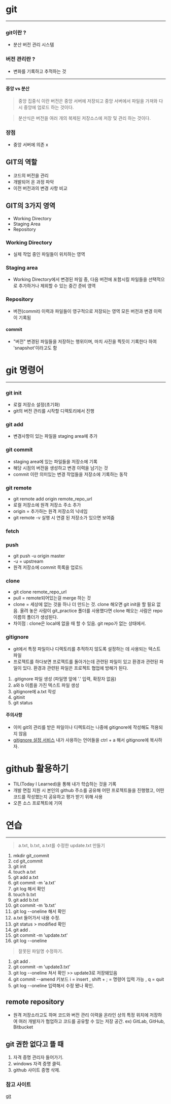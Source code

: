 # git
----
### git이란 ?
- 분산 버전 관리 시스템 

### 버전 관리란 ? 
- 변화를 기록하고 추적하는 것

---

#### 중앙 vs 분산
> 중앙 집중식 이란 버전은 중앙 서버에 저장되고 중앙 서버에서 파일을 가져와 다시 중앙에 업로드 하는 것이다.

> 분산식은 버전을 여러 개의 복제된 저장소스에 저장 및 관리 하는 것이다.

### 장점
- 중앙 서버에 의존 x

## GIT의 역할
- 코드의 버전을 관리
- 개발되어 온 과정 파악
- 이전 버전과의 변경 사항 비교

## GIT의 3가지 영역
- Working Directory
- Staging Area
- Repository

### Working Directory
- 실제 작업 중인 파일들이 위치하는 영역

### Staging area
- Working Directory에서 변경된 파일 중, 다음 버전에 포함시킬 파일들을 선택적으로 추가하거나 제외할 수 있는 중간 준비 영역

### Repository
- 버전(commit) 이력과 파일들이 영구적으로 저장되는 영역 모든 버전과 변경 이력이 기록됨

#### commit
- "버전" 변경된 파일들을 저장하는 행위이며, 마치 사진을 찍듯이 기록한다 하여 'snapshot'이라고도 함

# git 명령어
---

### git init
- 로컬 저장소 설정(초기화)
- git의 버전 관리를 시작할 디렉토리에서 진행

### git add
- 변경사항이 있는 파일을 staging area에 추가

### git commit
- staging area에 있는 파일들을 저장소에 기록
- 해당 시점의 버전을 생성하고 변경 이력을 남기는 것
- commit 이란 의미있는 변경 작업들을 저장소에 기록하는 동작

### git remote
- git remote add origin remote_repo_url
- 로컬 저장소에 원격 저장소 주소 추가
- origin = 추가하는 원격 저장소의 닉네임
- git remote -v 실행 시 연결 된 저장소가 있으면 보여줌

### fetch

### push
- git push -u origin master
- -u = upstream
- 원격 저장소에 commit 목록을 업로드

### clone
- git clone remote_repo_url
- pull = remote되어있는걸 merge 하는 것
- clone = 세상에 없는 것을 하나 더 만드는 것. clone 해오면 git init을 할 필요 없음.
올려 놓은 사람이 git_practice 폴더를 사용했다면 clone 해오는 사람은 repo 이름의 폴더가 생성된다.
- 차이점 : clone은 local에 없을 때 할 수 있음. git repo가 없는 상태에서.

### gitignore
- git에서 특정 파일이나 디렉토리를 추적하지 않도록 설정하는 데 사용되는 텍스트 파일
- 프로젝트를 하다보면 프로젝트를 돌아가는데 관련된 파일이 있고 환경과 관련된 파일이 있다. 환경과 관련된 파일은 프로젝트 협업에 방해가 된다.
1. .gitignore 파일 생성 (파일명 앞에 '.' 입력, 확장자 없음)
2. a와 b 이름을 가진 텍스트 파일 생성
3. gitignore에 a.txt 작성
4. gitinit
5. git status

#### 주의사항
- 이미 git의 관리를 받은 파일이나 디렉토리는 나중에 gitignore에 작성해도 적용되지 않음
- [gitignore 설정 서비스](https://www.toptal.com/developers/gitignore/) 내가 사용하는 언어들을 ctrl + a 해서 gitignore에 복사하자.

# github 활용하기
-  TIL(Today I Learned)을 통해 내가 학습하는 것을 기록
- 개발 면접 지원 시 본인의 github 주소를 공유해 어떤 프로젝트들을 진행했고, 어떤 코드를 작성했는지 공유하고 평가 받기 위해 사용
- 오픈 소스 프로젝트에 기여


# 연습
---

> a.txt, b.txt, a.txt를 수정한 update.txt 만들기

1. mkdir git_commit
2. cd git_commit
3. git init
4. touch a.txt
5. git add a.txt
6. git commit -m 'a.txt'
7. git log 해서 확인
8. touch b.txt
9. git add b.txt
10. git commit -m 'b.txt'
11. git log --oneline 해서 확인
12. a.txt 들어가서 내용 수정.
13. git status  > modified 확인
14. git add .
15. git commit -m 'update.txt'
16. git log --oneline

> 잘못된 파일명 수정하기.

1. git add .
2. git commit -m 'update3.txt'
3. git log --oneline   쳐서 확인 >> update3로 저장돼있음
4. git commit --amend   키보드 i = insert , shift + ; = 명령어 입력 가능 , q = quit
5. git log --oneline 입력해서 수정 됐나 확인.

## remote repository
- 원격 저장소라고도 하며 코드와 버전 관리 이력을 온라인 상의 특정 위치에 저장하여 여러 개발자가 협업하고 코드를 공유할 수 있는 저장 공간. ex) GitLab, GitHub, Bitbucket

## git 권한 없다고 뜰 때
1. 자격 증명 관리자 들어가기.
2. windows 자격 증명 클릭.
3. github 사이트 증명 삭제.
 
 



### 참고 사이트
[git](https://git-scm.com/book/ko/v2)


